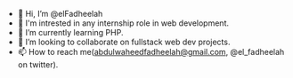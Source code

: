- 👋 Hi, I’m @elFadheelah
- 👀 I'm intrested in any internship role in web development.
- 🌱 I’m currently learning PHP.
- 💞️ I’m looking to collaborate on fullstack web dev projects.
- 📫 How to reach me(abdulwaheedfadheelah@gmail.com, @el_fadheelah on twitter).

<!---
elFadheelah/elFadheelah is a ✨ special ✨ repository because its `README.md` (this file) appears on your GitHub profile.
You can click the Preview link to take a look at your changes.
--->
